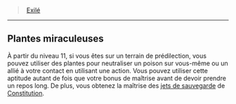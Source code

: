 ﻿---
!GenericItem
Id: ranger_exile_hd.md#plantes-miraculeuses
ParentLink: ranger_exile_hd.md#exilé
Name: Plantes miraculeuses
ParentName: Exilé
NameLevel: 2
Attributes: {}
---
> [Exilé](hd_ranger_exile.md)

---

## Plantes miraculeuses

À partir du niveau 11, si vous êtes sur un terrain de prédilection, vous pouvez utiliser des plantes pour neutraliser un poison sur vous-même ou un allié à votre contact en utilisant une action. Vous pouvez utiliser cette aptitude autant de fois que votre bonus de maîtrise avant de devoir prendre un repos long. De plus, vous obtenez la maîtrise des [jets de sauvegarde](hd_abilities_jets_de_sauvegarde.md) de [Constitution](hd_abilities_constitution.md).


